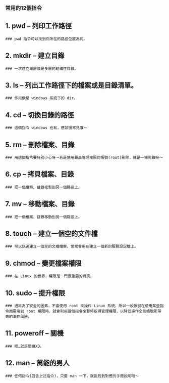 ### 常用的12個指令
## 1. pwd – 列印工作路徑 
    ### pwd 指令可以找到你所在的路徑位置為何。
## 2. mkdir – 建立目錄 
    ### 一次建立單層或是多層的結構性目錄。
## 3. ls – 列出工作路徑下的檔案或是目錄清單。
    ### 作用像是 windows 系統下的 dir。
## 4. cd – 切換目錄的路徑
    ### 這個指令 windows 也有，應該很常見哦～
## 5. rm – 刪除檔案、目錄
    ### 用這個指令要特別小心呀～若是使用最高管理權限的帳號(root)刪除，就是一場災難呀～
## 6. cp – 拷貝檔案、目錄
    ### 把一個檔案、目錄複製到另一個路徑上。
## 7. mv – 移動檔案、目錄
    ### 把一個檔案、目錄移動到另一個路徑上。
## 8. touch – 建立一個空的文件檔
    ### 可以快速建立一個空的文檔檔案，常常會用在建立一個新的服務設定檔上。
## 9. chmod – 變更檔案權限
    ### 在 Linux 的世界，權限是一門很重要的資訊。
## 10. sudo – 提升權限 
    ### 通常為了安全的因素，不會使用 root 來操作 Linux 系統，所以一般帳號在使用某些指令而需用到 root 權限時，就會利用這個指令來暫時取得管理權限，以降低操作全能帳號所帶來的潛在風險。
## 11. poweroff – 關機
    ### 嗯…就是關機XD。
## 12. man – 萬能的男人
    ### 任何指令(包含上述指令)，只要 man 一下，就能找到對應的手冊說明哦～

